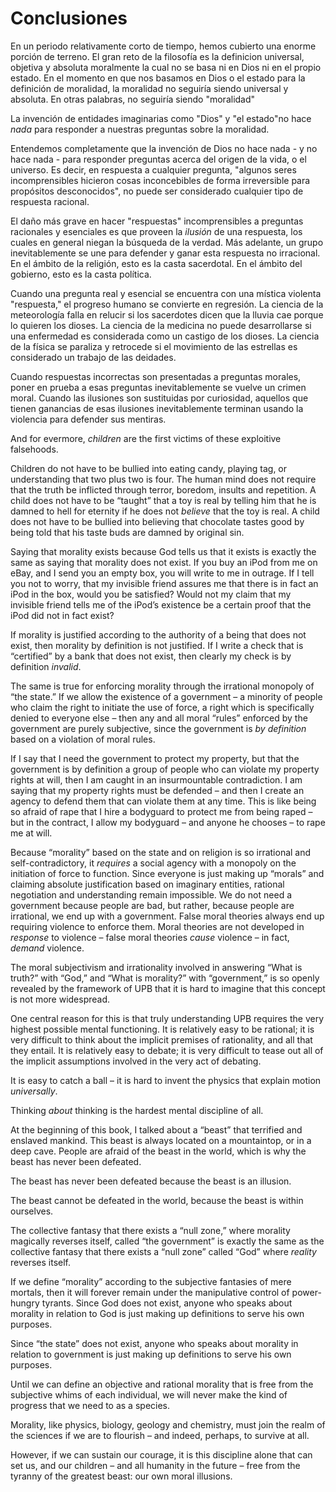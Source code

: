# Conclusiones

En un periodo relativamente corto de tiempo, hemos cubierto una enorme porción de terreno. El gran reto de la filosofía es la definicion universal, objetiva y absoluta moralmente la cual no se basa ni en Dios ni en el propio estado. En el momento en que nos basamos en Dios o el estado para la definición de moralidad, la moralidad no seguiría siendo universal y absoluta. En otras palabras, no seguiría siendo "moralidad"

La invención de entidades imaginarias como "Dios" y "el estado"no hace *nada* para responder a nuestras preguntas sobre la moralidad.

Entendemos completamente que la invención de Dios no hace nada - y no hace nada - para responder preguntas acerca del origen de la vida, o el universo. Es decir, en respuesta a cualquier pregunta, "algunos seres incomprensibles hicieron cosas inconcebibles de forma irreversible para propósitos desconocidos", no puede ser considerado cualquier tipo de respuesta racional.

El daño más grave en hacer "respuestas" incomprensibles a preguntas racionales y esenciales es que proveen la *ilusión* de una respuesta, los cuales en general niegan la búsqueda de la verdad. Más adelante, un grupo inevitablemente se une para defender y ganar esta respuesta no irracional. En el ámbito de la religión, esto es la casta sacerdotal. En el ámbito del gobierno, esto es la casta política.

Cuando una pregunta real y esencial se encuentra con una mística violenta "respuesta," el progreso humano se convierte en regresión. La ciencia de la meteorología falla en relucir si los sacerdotes dicen que la lluvia cae porque lo quieren los dioses. La ciencia de la medicina no puede desarrollarse si una enfermedad es considerada como un castigo de los dioses. La ciencia de la física se paraliza y retrocede si el movimiento de las estrellas es considerado un trabajo de las deidades.

Cuando respuestas incorrectas son presentadas a preguntas morales, poner en prueba a esas preguntas inevitablemente se vuelve un crimen moral. Cuando las ilusiones son sustituidas por curiosidad, aquellos que tienen ganancias de esas ilusiones inevitablemente terminan usando la violencia para defender sus mentiras.

And for evermore, *children* are the first victims of these exploitive falsehoods.

Children do not have to be bullied into eating candy, playing tag, or understanding that two plus two is four. The human mind does not require that the truth be inflicted through terror, boredom, insults and repetition. A child does not have to be “taught” that a toy is real by telling him that he is damned to hell for eternity if he does not *believe* that the toy is real. A child does not have to be bullied into believing that chocolate tastes good by being told that his taste buds are damned by original sin.

Saying that morality exists because God tells us that it exists is exactly the same as saying that morality does not exist. If you buy an iPod from me on eBay, and I send you an empty box, you will write to me in outrage. If I tell you not to worry, that my invisible friend assures me that there is in fact an iPod in the box, would you be satisfied? Would not my claim that my invisible friend tells me of the iPod’s existence be a certain proof that the iPod did not in fact exist?

If morality is justified according to the authority of a being that does not exist, then morality by definition is not justified. If I write a check that is “certified” by a bank that does not exist, then clearly my check is by definition *invalid*.

The same is true for enforcing morality through the irrational monopoly of “the state.” If we allow the existence of a government – a minority of people who claim the right to initiate the use of force, a right which is specifically denied to everyone else – then any and all moral “rules” enforced by the government are purely subjective, since the government is *by definition* based on a violation of moral rules.

If I say that I need the government to protect my property, but that the government is by definition a group of people who can violate my property rights at will, then I am caught in an insurmountable contradiction. I am saying that my property rights must be defended – and then I create an agency to defend them that can violate them at any time. This is like being so afraid of rape that I hire a bodyguard to protect me from being raped – but in the contract, I allow my bodyguard – and anyone he chooses – to rape me at will.

Because “morality” based on the state and on religion is so irrational and self-contradictory, it *requires* a social agency with a monopoly on the initiation of force to function. Since everyone is just making up “morals” and claiming absolute justification based on imaginary entities, rational negotiation and understanding remain impossible. We do not need a government because people are bad, but rather, because people are irrational, we end up with a government. False moral theories always end up requiring violence to enforce them. Moral theories are not developed in *response* to violence – false moral theories *cause* violence – in fact, *demand* violence.

The moral subjectivism and irrationality involved in answering “What is truth?” with “God,” and “What is morality?” with “government,” is so openly revealed by the framework of UPB that it is hard to imagine that this concept is not more widespread.

One central reason for this is that truly understanding UPB requires the very highest possible mental functioning. It is relatively easy to be rational; it is very difficult to think about the implicit premises of rationality, and all that they entail. It is relatively easy to debate; it is very difficult to tease out all of the implicit assumptions involved in the very act of debating.

It is easy to catch a ball – it is hard to invent the physics that explain motion *universally*.

Thinking *about* thinking is the hardest mental discipline of all.

At the beginning of this book, I talked about a “beast” that terrified and enslaved mankind. This beast is always located on a mountaintop, or in a deep cave. People are afraid of the beast in the world, which is why the beast has never been defeated.

The beast has never been defeated because the beast is an illusion.

The beast cannot be defeated in the world, because the beast is within ourselves.

The collective fantasy that there exists a “null zone,” where morality magically reverses itself, called “the government” is exactly the same as the collective fantasy that there exists a “null zone” called “God” where *reality* reverses itself.

If we define “morality” according to the subjective fantasies of mere mortals, then it will forever remain under the manipulative control of power-hungry tyrants. Since God does not exist, anyone who speaks about morality in relation to God is just making up definitions to serve his own purposes.

Since “the state” does not exist, anyone who speaks about morality in relation to government is just making up definitions to serve his own purposes.

Until we can define an objective and rational morality that is free from the subjective whims of each individual, we will never make the kind of progress that we need to as a species.

Morality, like physics, biology, geology and chemistry, must join the realm of the sciences if we are to flourish – and indeed, perhaps, to survive at all.

However, if we can sustain our courage, it is this discipline alone that can set us, and our children – and all humanity in the future – free from the tyranny of the greatest beast: our own moral illusions.